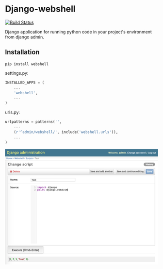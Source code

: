 Django-webshell
===============
[![Build Status](https://travis-ci.org/onrik/django-webshell.svg?branch=master)](https://travis-ci.org/onrik/django-webshell)

Django application for running python code in your project's environment from django admin.

Installation
------------

    pip install webshell

settings.py:
```python
INSTALLED_APPS = (
    ...
    'webshell',
    ...
)
```

urls.py:
```python
urlpatterns = patterns('',
    ...
    (r'^admin/webshell/', include('webshell.urls')),
    ...
)
```
![django-webshell](example.png)
